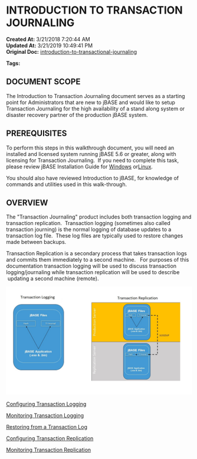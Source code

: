 # INTRODUCTION TO TRANSACTION JOURNALING

**Created At:** 3/21/2018 7:20:44 AM  
**Updated At:** 3/21/2019 10:49:41 PM  
**Original Doc:** [introduction-to-transactional-journaling](https://docs.jbase.com/43995-transactional-journaling/introduction-to-transactional-journaling)  

**Tags:**
<badge text='journaling' vertical='middle' />
<badge text='tj' vertical='middle' />
<badge text='transaction replication' vertical='middle' />
<badge text='transaction journalingt' vertical='middle' />
<badge text='replication' vertical='middle' />



## DOCUMENT SCOPE

The Introduction to Transaction Journaling document serves as a starting point for Administrators that are new to jBASE and would like to setup Transaction Journaling for the high availability of a stand along system or disaster recovery partner of the production jBASE system.

## PREREQUISITES

To perform this steps in this walkthrough document, you will need an installed and licensed system running jBASE 5.6 or greater, along with licensing for Transaction Journaling.  If you need to complete this task, please review jBASE Installation Guide for [Windows](windows-installation) or[Linux](jbase-56-linux-installation-guide).

You should also have reviewed Introduction to jBASE, for knowledge of commands and utilities used in this walk-through.

## OVERVIEW

The "Transaction Journaling" product includes both transaction logging and transaction replication.  Transaction logging (sometimes also called transaction journing) is the normal logging of database updates to a transaction log file.  These log files are typically used to restore changes made between backups.

Transaction Replication is a secondary process that takes transaction logs and commits them immediately to a second machine.   For purposes of this documentation transaction logging will be used to discuss transaction logging/journaling while transaction replication will be used to describe  updating a second machine (remote).

![introduction-to-transactional-journaling: 1522426235454-transjourn](./1522426235454-transjourn.jpg)





[Configuring Transaction Logging](configuring-transaction-logging)

[Monitoring Transaction Logging](305765-monitoring-transaction-logging)

[Restoring from a Transaction Log](restoring-from-a-transaction-log)

[Configuring Transaction Replication](configuring-transaction-replication)

[Monitoring Transaction Replication](monitoring-transaction-replication)




